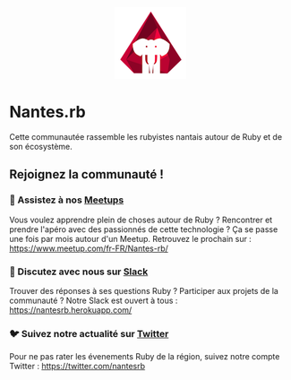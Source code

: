 <p align="center">
<img src="https://raw.githubusercontent.com/nantesrb/logo/master/src/web/logo-128.png">
</p>

# Nantes.rb
Cette communautée rassemble les rubyistes nantais autour de Ruby et de son écosystème.

## Rejoignez la communauté !
### 👥 Assistez à nos [Meetups](https://www.meetup.com/fr-FR/Nantes-rb/)
Vous voulez apprendre plein de choses autour de Ruby ? Rencontrer et prendre l'apéro avec des passionnés de cette technologie ? Ça se passe une fois par mois autour d'un Meetup. Retrouvez le prochain sur :
https://www.meetup.com/fr-FR/Nantes-rb/

### 💬 Discutez avec nous sur [Slack](https://nantesrb.herokuapp.com/)
Trouver des réponses à ses questions Ruby ? Participer aux projets de la communauté ? Notre Slack est ouvert à tous : https://nantesrb.herokuapp.com/

### 🐦 Suivez notre actualité sur [Twitter](https://twitter.com/nantesrb)
Pour ne pas rater les évenements Ruby de la région, suivez notre compte Twitter :
https://twitter.com/nantesrb
